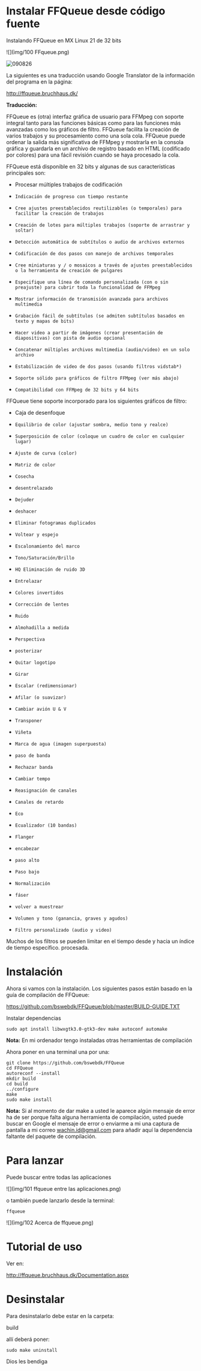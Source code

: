 
# Instalar FFQueue desde código fuente

Instalando FFQueue en MX Linux 21 de 32 bits

![](img/100 FFqueue.png)

![090826](vx_images/195843710278475.png)

La siguientes es una traducción usando Google Translator de la información del programa en la página:

http://ffqueue.bruchhaus.dk/

**Traducción:**  

FFQueue es (otra) interfaz gráfica de usuario para FFMpeg con soporte integral tanto para las funciones básicas como para las funciones más avanzadas como los gráficos de filtro. FFQueue facilita la creación de varios trabajos y su procesamiento como una sola cola.
FFQueue puede ordenar la salida más significativa de FFMpeg y mostrarla en la consola gráfica y guardarla en un archivo de registro basado en HTML (codificado por colores) para una fácil revisión cuando se haya procesado la cola.

FFQueue está disponible en 32 bits y algunas de sus características principales son:

* Procesar múltiples trabajos de codificación
*     Indicación de progreso con tiempo restante
*     Cree ajustes preestablecidos reutilizables (o temporales) para facilitar la creación de trabajos
*     Creación de lotes para múltiples trabajos (soporte de arrastrar y soltar)
*     Detección automática de subtítulos o audio de archivos externos
*     Codificación de dos pasos con manejo de archivos temporales
*     Cree miniaturas y / o mosaicos a través de ajustes preestablecidos o la herramienta de creación de pulgares
*     Especifique una línea de comando personalizada (con o sin preajuste) para cubrir toda la funcionalidad de FFMpeg
*     Mostrar información de transmisión avanzada para archivos multimedia
*     Grabación fácil de subtítulos (se admiten subtítulos basados ​​en texto y mapas de bits)
*     Hacer video a partir de imágenes (crear presentación de diapositivas) con pista de audio opcional
*     Concatenar múltiples archivos multimedia (audio/video) en un solo archivo
*     Estabilización de video de dos pasos (usando filtros vidstab*)
*     Soporte sólido para gráficos de filtro FFMpeg (ver más abajo)
*     Compatibilidad con FFMpeg de 32 bits y 64 bits

FFQueue tiene soporte incorporado para los siguientes gráficos de filtro:

* Caja de desenfoque
*     Equilibrio de color (ajustar sombra, medio tono y realce)
*     Superposición de color (coloque un cuadro de color en cualquier lugar)
*     Ajuste de curva (color)
*     Matriz de color
*     Cosecha
*     desentrelazado
*     Dejuder
*     deshacer
*     Eliminar fotogramas duplicados
*     Voltear y espejo
*     Escalonamiento del marco
*     Tono/Saturación/Brillo
*     HQ Eliminación de ruido 3D
*     Entrelazar
*     Colores invertidos
*     Corrección de lentes
*     Ruido
*     Almohadilla a medida
*     Perspectiva
*     posterizar
*     Quitar logotipo
*     Girar
*     Escalar (redimensionar)
*     Afilar (o suavizar)
*     Cambiar avión U & V
*     Transponer
*     Viñeta
*     Marca de agua (imagen superpuesta)
*     paso de banda
*     Rechazar banda
*     Cambiar tempo
*     Reasignación de canales
*     Canales de retardo
*     Eco
*     Ecualizador (10 bandas)
*     Flanger
*     encabezar
*     paso alto
*     Paso bajo
*     Normalización
*     fáser
*     volver a muestrear
*     Volumen y tono (ganancia, graves y agudos)
*     Filtro personalizado (audio y video)

Muchos de los filtros se pueden limitar en el tiempo desde y hacia un índice de tiempo específico. procesada.



# Instalación

Ahora si vamos con la instalación. Los siguientes pasos están basado en la guía de compilación de FFQueue:

https://github.com/bswebdk/FFQueue/blob/master/BUILD-GUIDE.TXT

Instalar dependencias

    sudo apt install libwxgtk3.0-gtk3-dev make autoconf automake

**Nota:** En mi ordenador tengo instaladas otras herramientas de compilación

Ahora poner en una terminal una por una:

    git clone https://github.com/bswebdk/FFQueue
    cd FFQueue
    autoreconf --install
    mkdir build
    cd build
    ../configure
    make
    sudo make install

**Nota:** Si al momento de dar make a usted le aparece algún mensaje de error ha de ser porque falta alguna herramienta de compilación, usted puede buscar en Google el mensaje de error o enviarme a mi una captura de pantalla a mi correo wachin.id@gmail.com para añadir aquí la dependencia faltante del paquete de compilación.

# Para lanzar
Puede buscar entre todas las aplicaciones

![](img/101 ffqueue entre las aplicaciones.png)

o también puede lanzarlo desde la terminal:

    ffqueue

![](img/102 Acerca de ffqueue.png)

# Tutorial de uso
Ver en:

http://ffqueue.bruchhaus.dk/Documentation.aspx

# Desinstalar

Para desinstalarlo debe estar en la carpeta:

build

allí deberá poner:

    sudo make uninstall


Dios les bendiga









